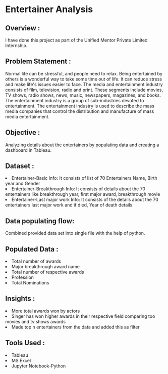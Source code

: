 # Entertainer Analysis

## Overview :
  I have done this project as part of the Unified Mentor Private Limited Internship. 

## Problem Statement :
  Normal life can be stressful, and people need to relax. Being entertained by others is a
wonderful way to take some time out of life. It can reduce stress and make life's issues
easier to face. The media and entertainment industry consists of film, television, radio
and print. These segments include movies, TV shows, radio shows, news, music,
newspapers, magazines, and books. The entertainment industry is a group of
sub-industries devoted to entertainment. The entertainment industry is used to
describe the mass media companies that control the distribution and manufacture of
mass media entertainment.

## Objective :
  Analyzing details about the entertainers by populating data and creating a dashboard in Tableau.

## Dataset :
  <li>Entertainer-Basic Info: It consists of list of 70 Entertainers Name, Birth year and Gender</li>
  <li>Entertainer-Breakthrough Info: It consists of details about the 70 entertainers like breakthrough year, first major award, breakthrough movie </li>
  <li>Entertainer-Last major work Info: It consists of the details about the 70 entertainers last major work and if died, Year of death details</li>

## Data populating flow:
  Combined provided data set into single file with the help of python.

## Populated Data :
  <li>Total number of awards</li>
  <li>Major breakthrough award name</li>
  <li>Total number of respective awards</li>
  <li>Profession</li>
  <li>Total Nominations</li>

## Insights :
  <li>More total awards won by actors</li>
  <li>Singer has won higher awards in their respective field comparing too movies and tv shows awards</li>
  <li>Made top n entertainers from the data and added this as filter</li>

## Tools Used :
  <li>Tableau</li>
  <li>MS Excel</li>
  <li>Jupyter Notebook-Python</li>

  
  
  
  
  

